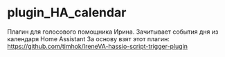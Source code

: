 # plugin_HA_calendar
Плагин для голосового помощника Ирина. Зачитывает события дня из календаря Home Assistant
За основу взят этот плагин: https://github.com/timhok/IreneVA-hassio-script-trigger-plugin
